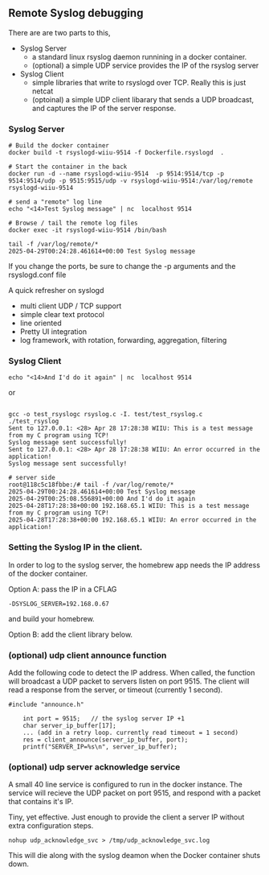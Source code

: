 ## Remote Syslog debugging

There are are two parts to this, 

* Syslog Server 
   - a standard linux rsyslog daemon runnining in a docker container.
   - (optional) a simple UDP service provides the IP of the rsyslog server
* Syslog Client 
   - simple libraries that write to rsyslogd over TCP.  Really this is just netcat
   - (optoinal) a simple UDP client libarary that sends a UDP broadcast, and captures the IP of the server response.

### Syslog Server

```
# Build the docker container
docker build -t rsyslogd-wiiu-9514 -f Dockerfile.rsyslogd  .

# Start the container in the back
docker run -d --name rsyslogd-wiiu-9514  -p 9514:9514/tcp -p 9514:9514/udp -p 9515:9515/udp -v rsyslogd-wiiu-9514:/var/log/remote rsyslogd-wiiu-9514

# send a "remote" log line
echo "<14>Test Syslog message" | nc  localhost 9514

# Browse / tail the remote log files 
docker exec -it rsyslogd-wiiu-9514 /bin/bash

tail -f /var/log/remote/*
2025-04-29T00:24:28.461614+00:00 Test Syslog message
```

If you change the ports, be sure to change the -p arguments and the rsyslogd.conf file

A quick refresher on syslogd
* multi client UDP / TCP support
* simple clear text protocol
* line oriented
* Pretty UI integration
* log framework, with rotation, forwarding, aggregation, filtering

### Syslog Client

```
echo "<14>And I'd do it again" | nc  localhost 9514
```

or 
```

gcc -o test_rsyslogc rsyslog.c -I. test/test_rsyslog.c
./test_rsyslog
Sent to 127.0.0.1: <28> Apr 28 17:28:38 WIIU: This is a test message from my C program using TCP!
Syslog message sent successfully!
Sent to 127.0.0.1: <28> Apr 28 17:28:38 WIIU: An error occurred in the application!
Syslog message sent successfully!
```

```
# server side
root@118c5c18fbbe:/# tail -f /var/log/remote/*
2025-04-29T00:24:28.461614+00:00 Test Syslog message
2025-04-29T00:25:08.556891+00:00 And I'd do it again
2025-04-28T17:28:38+00:00 192.168.65.1 WIIU: This is a test message from my C program using TCP!
2025-04-28T17:28:38+00:00 192.168.65.1 WIIU: An error occurred in the application!
```

### Setting the Syslog IP in the client.
In order to log to the syslog server, the homebrew app needs the IP address of the 
docker container.

Option A:  pass the IP in a CFLAG 

```
-DSYSLOG_SERVER=192.168.0.67
```
and build your homebrew.


Option B: add the client library below.

### (optional)  udp client announce function

Add the following code to detect the IP address.  When called, the function will broadcast a UDP packet to servers listen on port 9515.  The client will read a response from the server, or timeout (currently 1 second).   

```
#include "announce.h"

    int port = 9515;   // the syslog server IP +1
    char server_ip_buffer[17];
    ... (add in a retry loop. currently read timeout = 1 second)
    res = client_announce(server_ip_buffer, port);
    printf("SERVER_IP=%s\n", server_ip_buffer);

```

### (optional)  udp server acknowledge service

A small 40 line service is configured to run in the docker instance.
The service will recieve the UDP packet on port 9515, and respond with 
a packet that contains it's IP.

Tiny, yet effective.  Just enough to provide the client a server IP without extra configuration steps.

```
nohup udp_acknowledge_svc > /tmp/udp_acknowledge_svc.log
```

This will die along with the syslog deamon when the Docker container shuts down.